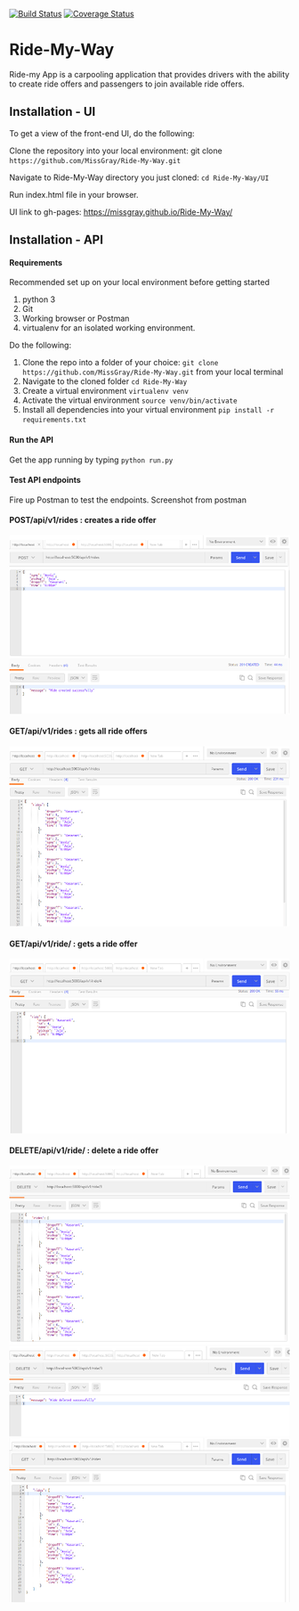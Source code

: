 [![Build Status](https://travis-ci.org/MissGray/Ride-My-Way.svg?branch=develop)](https://travis-ci.org/graycadeau/Ride-My-Way)
[![Coverage Status](https://coveralls.io/repos/github/MissGray/Ride-My-Way/badge.svg?branch=develop)](https://coveralls.io/github/graycadeau/Ride-My-Way?branch=develop)

# Ride-My-Way

Ride-my App is a carpooling application that provides drivers with the ability to create ride offers
and passengers to join available ride offers.

## Installation - UI

To get a view of the front-end UI, do the following:

Clone the repository into your local environment: git clone `https://github.com/MissGray/Ride-My-Way.git`

Navigate to Ride-My-Way directory you just cloned: `cd Ride-My-Way/UI`

Run index.html file in your browser.

UI link to gh-pages:
https://missgray.github.io/Ride-My-Way/

## Installation - API

#### Requirements

Recommended set up on your local environment before getting started

1. python 3
2. Git
3. Working browser or Postman
4. virtualenv for an isolated working environment.

Do the following:

1. Clone the repo into a folder of your choice: `git clone https://github.com/MissGray/Ride-My-Way.git` from your local terminal
2. Navigate to the cloned folder `cd Ride-My-Way`
3. Create a virtual environment `virtualenv venv`
4. Activate the virtual environment `source venv/bin/activate`
5. Install all dependencies into your virtual environment `pip install -r requirements.txt`

#### Run the API

Get the app running by typing `python run.py`

#### Test API endpoints

Fire up Postman to test the endpoints.
Screenshot from postman

#### POST/api/v1/rides : creates a ride offer

![Alt postman](/screenshots/createride.png)

#### GET/api/v1/rides : gets all ride offers

![Alt postman](/screenshots/getrides.png)

#### GET/api/v1/ride/<ride-id> : gets a ride offer

![Alt postman](/screenshots/getride.png)

#### DELETE/api/v1/ride/<ride-id> : delete a ride offer

![Alt postman](/screenshots/del1.png)
![Alt postman](/screenshots/del2.png)
![Alt postman](/screenshots/deleted.png)
